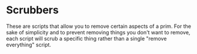 # Scrubbers
These are scripts that allow you to remove certain aspects of a prim. For the sake of simplicity and to prevent removing things you don't want to remove, each script will scrub a specific thing rather than a single "remove everything" script.

